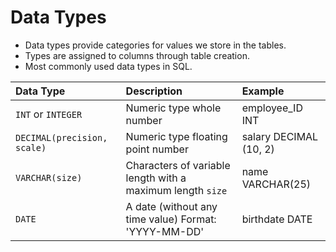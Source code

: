 # **Data Types**
- Data types provide categories for values we store in the tables.
- Types are assigned to columns through table creation.
- Most commonly used data types in SQL.

Data Type | Description | Example
:--- | :--- |:---
`INT` or `INTEGER` | Numeric type whole number | employee_ID INT
`DECIMAL(precision, scale)` | Numeric type floating point number | salary DECIMAL (10, 2)
`VARCHAR(size)` | Characters of variable length with a maximum length `size` | name VARCHAR(25)
`DATE` | A date (without any time value) Format: 'YYYY-MM-DD' | birthdate DATE
